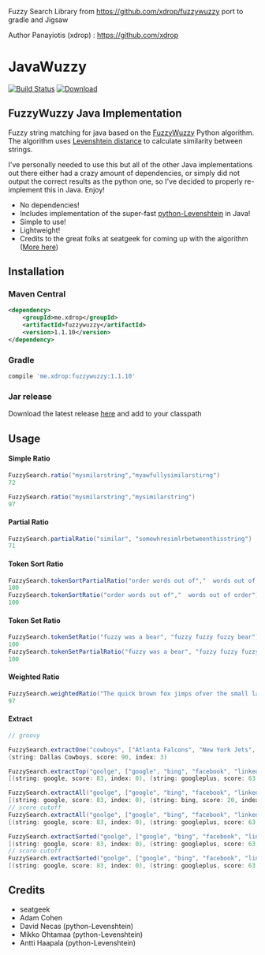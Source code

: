 Fuzzy Search Library from https://github.com/xdrop/fuzzywuzzy port to gradle and Jigsaw

Author Panayiotis (xdrop) : https://github.com/xdrop

# JavaWuzzy
[![Build Status](https://travis-ci.org/xdrop/fuzzywuzzy.svg?branch=master)](https://travis-ci.org/xdrop/fuzzywuzzy)  [ ![Download](https://api.bintray.com/packages/xdrop/FuzzyWuzzy-Java/fuzzywuzzy/images/download.svg?version=1.1.10) ](https://github.com/xdrop/fuzzywuzzy/releases)

## FuzzyWuzzy Java Implementation
Fuzzy string matching for java based on the [FuzzyWuzzy](https://github.com/seatgeek/fuzzywuzzy) Python algorithm. The algorithm uses [Levenshtein distance](https://en.wikipedia.org/wiki/Levenshtein_distance) to calculate similarity between strings.

I've personally needed to use this but all of the other Java implementations out there either had a crazy amount of
dependencies, or simply did not output the correct results as the python one, so I've decided to properly re-implement
this in Java. Enjoy!


* No dependencies!
* Includes implementation of the super-fast [python-Levenshtein](https://github.com/ztane/python-Levenshtein/) in Java!
* Simple to use!
* Lightweight!
* Credits to the great folks at seatgeek for coming up with the algorithm ([More here](http://chairnerd.seatgeek.com/fuzzywuzzy-fuzzy-string-matching-in-python/))


## Installation
### Maven Central
```xml
<dependency>
    <groupId>me.xdrop</groupId>
    <artifactId>fuzzywuzzy</artifactId>
    <version>1.1.10</version>
</dependency>
```

### Gradle
```gradle
compile 'me.xdrop:fuzzywuzzy:1.1.10'
```

### Jar release
Download the latest release [here](https://github.com/xdrop/fuzzywuzzy/releases) and add to your classpath

## Usage

#### Simple Ratio
```groovy
FuzzySearch.ratio("mysmilarstring","myawfullysimilarstirng")
72

FuzzySearch.ratio("mysmilarstring","mysimilarstring")
97

```

#### Partial Ratio
```groovy
FuzzySearch.partialRatio("similar", "somewhresimlrbetweenthisstring")
71
```

#### Token Sort Ratio
```groovy
FuzzySearch.tokenSortPartialRatio("order words out of","  words out of order")
100
FuzzySearch.tokenSortRatio("order words out of","  words out of order")
100
```

#### Token Set Ratio
```groovy
FuzzySearch.tokenSetRatio("fuzzy was a bear", "fuzzy fuzzy fuzzy bear")
100
FuzzySearch.tokenSetPartialRatio("fuzzy was a bear", "fuzzy fuzzy fuzzy bear")
100
```

#### Weighted Ratio
```groovy
FuzzySearch.weightedRatio("The quick brown fox jimps ofver the small lazy dog", "the quick brown fox jumps over the small lazy dog")
97
```

#### Extract
```groovy
// groovy

FuzzySearch.extractOne("cowboys", ["Atlanta Falcons", "New York Jets", "New York Giants", "Dallas Cowboys"])
(string: Dallas Cowboys, score: 90, index: 3)
```
```groovy
FuzzySearch.extractTop("goolge", ["google", "bing", "facebook", "linkedin", "twitter", "googleplus", "bingnews", "plexoogl"], 3)
[(string: google, score: 83, index: 0), (string: googleplus, score: 63, index:5), (string: plexoogl, score: 43, index: 7)]
```
```groovy
FuzzySearch.extractAll("goolge", ["google", "bing", "facebook", "linkedin", "twitter", "googleplus", "bingnews", "plexoogl"]);
[(string: google, score: 83, index: 0), (string: bing, score: 20, index: 1), (string: facebook, score: 29, index: 2), (string: linkedin, score: 29, index: 3), (string: twitter, score: 15, index: 4), (string: googleplus, score: 63, index: 5), (string: bingnews, score: 29, index: 6), (string: plexoogl, score: 43, index: 7)]
// score cutoff
FuzzySearch.extractAll("goolge", ["google", "bing", "facebook", "linkedin", "twitter", "googleplus", "bingnews", "plexoogl"], 40) 
[(string: google, score: 83, index: 0), (string: googleplus, score: 63, index: 5), (string: plexoogl, score: 43, index: 7)]
```
```groovy
FuzzySearch.extractSorted("goolge", ["google", "bing", "facebook", "linkedin", "twitter", "googleplus", "bingnews", "plexoogl"]);
[(string: google, score: 83, index: 0), (string: googleplus, score: 63, index: 5), (string: plexoogl, score: 43, index: 7), (string: facebook, score: 29, index: 2), (string: linkedin, score: 29, index: 3), (string: bingnews, score: 29, index: 6), (string: bing, score: 20, index: 1), (string: twitter, score: 15, index: 4)]
// score cutoff
FuzzySearch.extractSorted("goolge", ["google", "bing", "facebook", "linkedin", "twitter", "googleplus", "bingnews", "plexoogl"], 3);
[(string: google, score: 83, index: 0), (string: googleplus, score: 63, index: 5), (string: plexoogl, score: 43, index: 7)]
```

## Credits

- seatgeek
- Adam Cohen
- David Necas (python-Levenshtein)
- Mikko Ohtamaa (python-Levenshtein)
- Antti Haapala (python-Levenshtein)
